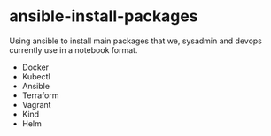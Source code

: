 # ansible-install-packages

Using ansible to install main packages that we, sysadmin and devops currently use in a notebook format.

- Docker
- Kubectl
- Ansible
- Terraform
- Vagrant
- Kind
- Helm